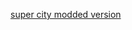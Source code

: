 [super city modded version](https://drive.google.com/file/d/1scDmzYt87YobmfFm9PxHhnFCGu8ujrLc/view?usp=sharing)
